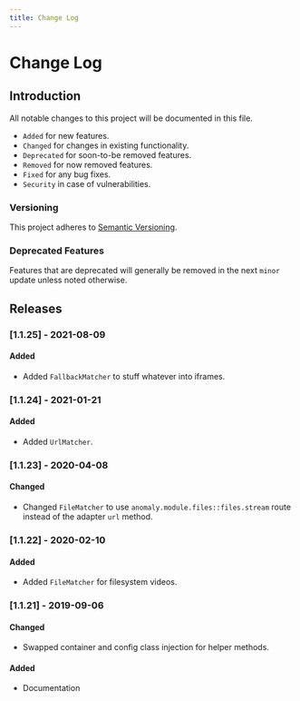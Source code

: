 ```yaml
---
title: Change Log
---
```


# Change Log

<div class="documentation__toc"></div>

## Introduction

All notable changes to this project will be documented in this file.

- `Added` for new features.
- `Changed` for changes in existing functionality.
- `Deprecated` for soon-to-be removed features.
- `Removed` for now removed features.
- `Fixed` for any bug fixes.
- `Security` in case of vulnerabilities.

### Versioning

This project adheres to [Semantic Versioning](https://semver.org/spec/v2.0.0.html).

### Deprecated Features

Features that are deprecated will generally be removed in the next `minor` update unless noted otherwise.

## Releases


### [1.1.25] - 2021-08-09
#### Added
- Added `FallbackMatcher` to stuff whatever into iframes.


### [1.1.24] - 2021-01-21
#### Added
- Added `UrlMatcher`.


### [1.1.23] - 2020-04-08
#### Changed
- Changed `FileMatcher` to use `anomaly.module.files::files.stream` route instead of the adapter `url` method.


### [1.1.22] - 2020-02-10
#### Added
- Added `FileMatcher` for filesystem videos.


### [1.1.21] - 2019-09-06
#### Changed
- Swapped container and config class injection for helper methods. 

#### Added
- Documentation

